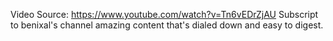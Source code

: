 Video Source: https://www.youtube.com/watch?v=Tn6vEDrZjAU
Subscript to benixal's  channel amazing content that's dialed down and easy to digest. 
